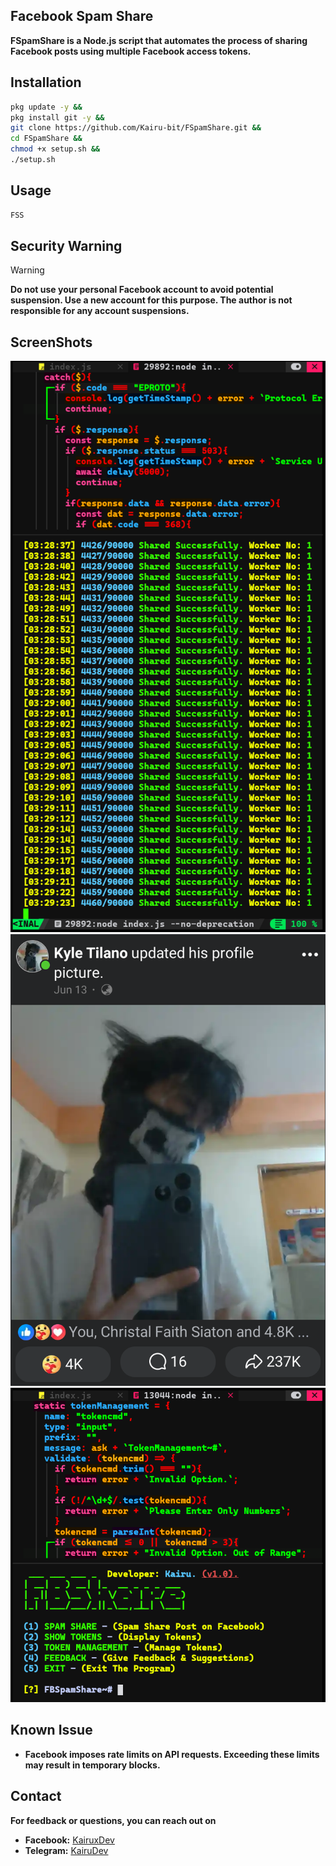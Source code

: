 ## Facebook Spam Share

**FSpamShare is a Node.js script that automates the process of sharing Facebook posts using multiple Facebook access tokens.**

## Installation
```bash
pkg update -y &&
pkg install git -y &&
git clone https://github.com/Kairu-bit/FSpamShare.git &&
cd FSpamShare &&
chmod +x setup.sh &&
./setup.sh
```

## Usage
```bash
FSS
```

## Security Warning 

> [!WARNING]
> **Do not use your personal Facebook account to avoid potential suspension. Use a new account for this purpose. The author is not responsible for any account suspensions.**

## ScreenShots

![FacebookSS1](./assets/S1.png)
![FacebookSS2](./assets/S2.png)
![FacebookSS3](./assets/S3.png)

## Known Issue

- **Facebook imposes rate limits on API requests. Exceeding these limits may result in temporary blocks.**

## Contact
**For feedback or questions, you can reach out on**

- **Facebook:** [KairuxDev](https://facebook.com/KairuxDev)
- **Telegram:** [KairuDev](https://t.me/KairuDev)

